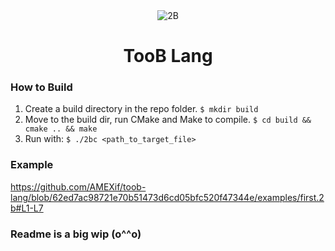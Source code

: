 <div align="center">
  <img src="https://user-images.githubusercontent.com/67397386/200191978-10bcf1f7-4e6e-4c88-9360-162dfd9883a9.gif" alt="2B">
  <h1>TooB Lang</h1>
</div>

### How to Build
1. Create a build directory in the repo folder. `$ mkdir build`
2. Move to the build dir, run CMake and Make to compile. `$ cd build && cmake .. && make`
3. Run with: `$ ./2bc <path_to_target_file>`

### Example
https://github.com/AMEXif/toob-lang/blob/62ed7ac98721e70b51473d6cd05bfc520f47344e/examples/first.2b#L1-L7

### Readme is a big wip (o^^o)
